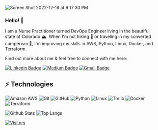 ![Screen Shot 2022-12-16 at 9 17 30 PM](https://user-images.githubusercontent.com/117415095/214136602-3e8db3a5-50b7-42e5-aa1d-ceb2b5993a6c.png)

<!-- Keep "Hi there" or replace it with a greeting of your own! -->

### Hello! 👋

I am a Nurse Practitioner turned DevOps Engineer living in the beautiful state of Colorado 🏔. When I'm not hiking 👟
 or traveling in my converted campervan 🚐, I'm improving my skills in AWS, Python, Linux, Docker, and Terraform. 

Find out more about me & feel free to connect with me here:

<!-- Replace the fields below with the information requested. Remember to remove the encapsulating <> characters. For spaces in names, use %20 (e.g. Broadus%20Palmer) -->

[![Linkedin Badge](https://img.shields.io/badge/-Brandi%20McCall-blue?style=flat-square&logo=Linkedin&logoColor=white&link=https://www.linkedin.com/in/brandi-mccall-1968ba21a/)](https://www.linkedin.com/in/brandi-mccall-1968ba21a/)
[![Medium Badge](https://img.shields.io/badge/-Brandi%20McCall-12100E?style=flat-square&logo=medium&logoColor=white&link=https://medium.com/@bm54cloud)](https://medium.com/@bm54cloud)
[![Gmail Badge](https://img.shields.io/badge/-bm54cloud@gmail.com-c14438?style=flat-square&logo=Gmail&logoColor=white&link=mailto:bm54cloud@gmail.com)](mailto:bm54cloud@gmail.com)

## ⚡ Technologies

<!-- Check out the Badges folder for more badges -->

![Amazon AWS](https://img.shields.io/badge/Amazon%20AWS-232F3E?style=flat-square&logo=amazon-aws)
![Git](https://img.shields.io/badge/-Git-black?style=flat-square&logo=git)
![GitHub](https://img.shields.io/badge/-GitHub-181717?style=flat-square&logo=github)
![Python](https://img.shields.io/badge/-Python-black?style=flat-square&logo=Python)
![Linux](https://img.shields.io/badge/Linux-FCC624?style=flat-square&logo=linux&logoColor=black)
![Trello](https://img.shields.io/badge/Trello-%23026AA7.svg?style=flat-square&logo=Trello&logoColor=white)
![Docker](https://img.shields.io/badge/docker-%230db7ed.svg?style=for-the-badge&logo=docker&logoColor=white)
![Terraform](https://img.shields.io/badge/terraform-%235835CC.svg?style=for-the-badge&logo=terraform&logoColor=white)

<!-- Replace the fields below with the information requested. Remember to remove the encapsulating <> characters. -->

![Github Stats](https://github-readme-stats.vercel.app/api?username=bm54cloud&count_private=true&show_icons=true&include_all_commits=true)
![Top Langs](https://github-readme-stats.vercel.app/api/top-langs/?username=bm54cloud&hide=TeX&layout=compact)


[![Visitors](https://api.visitorbadge.io/api/visitors?path=bm54cloud%2Fbm54cloud&label=VISITORS&countColor=%23263759)](https://visitorbadge.io/status?path=bm54cloud%2Fbm54cloud)
